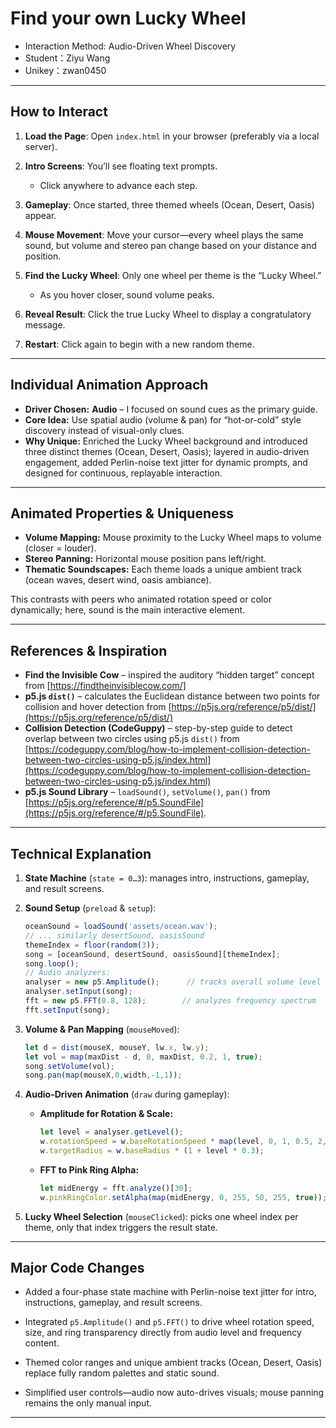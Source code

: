 # Find your own Lucky Wheel
* Interaction Method: Audio-Driven Wheel Discovery 
* Student：Ziyu Wang
* Unikey：zwan0450

---

## How to Interact

1. **Load the Page**: Open `index.html` in your browser (preferably via a local server).
2. **Intro Screens**: You’ll see floating text prompts.
   * Click anywhere to advance each step.
3. **Gameplay**: Once started, three themed wheels (Ocean, Desert, Oasis) appear.
4. **Mouse Movement**: Move your cursor—every wheel plays the same sound, but volume and stereo pan change based on your distance and position.
5. **Find the Lucky Wheel**: Only one wheel per theme is the “Lucky Wheel.”

   * As you hover closer, sound volume peaks.
6. **Reveal Result**: Click the true Lucky Wheel to display a congratulatory message.
7. **Restart**: Click again to begin with a new random theme.

---

## Individual Animation Approach

* **Driver Chosen:** **Audio** – I focused on sound cues as the primary guide.
* **Core Idea:** Use spatial audio (volume & pan) for “hot-or-cold” style discovery instead of visual-only clues.
* **Why Unique:** Enriched the Lucky Wheel background and introduced three distinct themes (Ocean, Desert, Oasis); layered in audio-driven engagement, added Perlin-noise text jitter for dynamic prompts, and designed for continuous, replayable interaction.


---

## Animated Properties & Uniqueness 

* **Volume Mapping:** Mouse proximity to the Lucky Wheel maps to volume (closer = louder).
* **Stereo Panning:** Horizontal mouse position pans left/right.
* **Thematic Soundscapes:** Each theme loads a unique ambient track (ocean waves, desert wind, oasis ambiance).

This contrasts with peers who animated rotation speed or color dynamically; here, sound is the main interactive element.

---

## References & Inspiration

* **Find the Invisible Cow** – inspired the auditory “hidden target” concept from [https://findtheinvisiblecow.com/]
* **p5.js `dist()`** – calculates the Euclidean distance between two points for collision and hover detection from [https://p5js.org/reference/p5/dist/](https://p5js.org/reference/p5/dist/)  
* **Collision Detection (CodeGuppy)** – step-by-step guide to detect overlap between two circles using p5.js `dist()` from [https://codeguppy.com/blog/how-to-implement-collision-detection-between-two-circles-using-p5.js/index.html](https://codeguppy.com/blog/how-to-implement-collision-detection-between-two-circles-using-p5.js/index.html)
* **p5.js Sound Library** – `loadSound()`, `setVolume()`, `pan()` from [https://p5js.org/reference/#/p5.SoundFile](https://p5js.org/reference/#/p5.SoundFile).

---

## Technical Explanation

1. **State Machine** (`state = 0…3`): manages intro, instructions, gameplay, and result screens.
2. **Sound Setup** (`preload` & `setup`):

   ```js
   oceanSound = loadSound('assets/ocean.wav');
   // ... similarly desertSound, oasisSound
   themeIndex = floor(random(3));
   song = [oceanSound, desertSound, oasisSound][themeIndex];
   song.loop();
   // Audio analyzers:
   analyser = new p5.Amplitude();      // tracks overall volume level
   analyser.setInput(song);
   fft = new p5.FFT(0.8, 128);        // analyzes frequency spectrum
   fft.setInput(song);
   ```
3. **Volume & Pan Mapping** (`mouseMoved`):

   ```js
   let d = dist(mouseX, mouseY, lw.x, lw.y);
   let vol = map(maxDist - d, 0, maxDist, 0.2, 1, true);
   song.setVolume(vol);
   song.pan(map(mouseX,0,width,-1,1));
   ```
4. **Audio-Driven Animation** (`draw` during gameplay):

   * **Amplitude for Rotation & Scale:**

     ```js
     let level = analyser.getLevel();
     w.rotationSpeed = w.baseRotationSpeed * map(level, 0, 1, 0.5, 2, true);
     w.targetRadius = w.baseRadius * (1 + level * 0.3);
     ```
   * **FFT to Pink Ring Alpha:**

     ```js
     let midEnergy = fft.analyze()[30];
     w.pinkRingColor.setAlpha(map(midEnergy, 0, 255, 50, 255, true));
     ```
5. **Lucky Wheel Selection** (`mouseClicked`): picks one wheel index per theme, only that index triggers the result state.

---

## Major Code Changes

* Added a four-phase state machine with Perlin-noise text jitter for intro, instructions, gameplay, and result screens.

* Integrated `p5.Amplitude()` and `p5.FFT()` to drive wheel rotation speed, size, and ring transparency directly from audio level and frequency content.

* Themed color ranges and unique ambient tracks (Ocean, Desert, Oasis) replace fully random palettes and static sound.

* Simplified user controls—audio now auto-drives visuals; mouse panning remains the only manual input.

---
